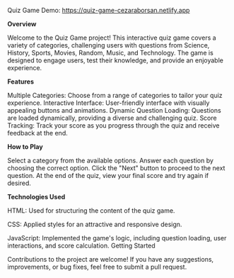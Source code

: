 Quiz Game
Demo: https://quiz-game-cezaraborsan.netlify.app


**Overview**

Welcome to the Quiz Game project! This interactive quiz game covers a variety of categories, challenging users with questions from Science, History, Sports, Movies, Random, Music, and Technology. The game is designed to engage users, test their knowledge, and provide an enjoyable experience.

**Features**

Multiple Categories: Choose from a range of categories to tailor your quiz experience.
Interactive Interface: User-friendly interface with visually appealing buttons and animations.
Dynamic Question Loading: Questions are loaded dynamically, providing a diverse and challenging quiz.
Score Tracking: Track your score as you progress through the quiz and receive feedback at the end.

**How to Play**

Select a category from the available options.
Answer each question by choosing the correct option.
Click the "Next" button to proceed to the next question.
At the end of the quiz, view your final score and try again if desired.

**Technologies Used**

HTML: Used for structuring the content of the quiz game.

CSS: Applied styles for an attractive and responsive design.

JavaScript: Implemented the game's logic, including question loading, user interactions, and score calculation.
Getting Started


Contributions to the project are welcome! If you have any suggestions, improvements, or bug fixes, feel free to submit a pull request.
